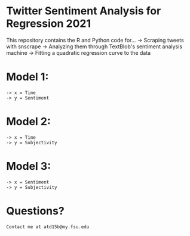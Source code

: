 # Twitter Sentiment Analysis for Regression 2021
 This repository contains the R and Python code for...
    -> Scraping tweets with snscrape
    -> Analyzing them through TextBlob's sentiment analysis machine
    -> Fitting a quadratic regression curve to the data
# Model 1:
    -> x = Time
    -> y = Sentiment
# Model 2:
    -> x = Time
    -> y = Subjectivity
# Model 3: 
    -> x = Sentiment
    -> y = Subjectivity
# Questions?
    Contact me at atd15b@my.fsu.edu
